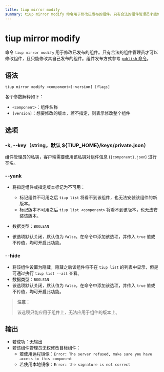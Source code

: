 ```yaml
---
title: tiup mirror modify
summary: tiup mirror modify 命令用于修改已发布的组件。只有合法的组件管理员才能修改组件，且只能修改自己发布的组件。命令语法为 tiup mirror modify <component>[version]。选项包括 -k, --key, --yank, --hide。成功时无输出，无权限时会有相应错误提示。
---
```


# tiup mirror modify

命令 `tiup mirror modify` 用于修改已发布的组件。只有合法的组件管理员才可以修改组件，且只能修改其自己发布的组件。组件发布方式参考 [`publish` 命令](/tiup/tiup-command-mirror-publish.md)。

## 语法

```shell
tiup mirror modify <component>[:version] [flags]
```

各个参数解释如下：

- `<component>`：组件名称
- `[version]`：想要修改的版本，若不指定，则表示修改整个组件

## 选项

### -k, --key（string，默认 ${TIUP_HOME}/keys/private.json）

组件管理员的私钥，客户端需要使用该私钥对组件信息 (`{component}.json`) 进行签名。

### --yank

- 将指定组件或指定版本标记为不可用：

    - 标记组件不可用之后 `tiup list` 将看不到该组件，也无法安装该组件的新版本。
    - 标记版本不可用之后 `tiup list <component>` 将看不到该版本，也无法安装该版本。

- 数据类型：`BOOLEAN`
- 该选项默认关闭，默认值为 `false`。在命令中添加该选项，并传入 `true` 值或不传值，均可开启此功能。

### --hide

- 将该组件设置为隐藏，隐藏之后该组件将不在 `tiup list` 的列表中显示，但是可通过执行 `tiup list --all` 查看。
- 数据类型：`BOOLEAN`
- 该选项默认关闭，默认值为 `false`。在命令中添加该选项，并传入 `true` 值或不传值，均可开启此功能。

> **注意：**
>
> 该选项只能应用于组件上，无法应用于组件的版本上。

<!-- ### --standalone

- 该组件是否可独立运行。本参数目前尚未启用。
- 数据类型：`BOOLEAN`
- 该选项默认关闭，默认值为 `false`。在命令中添加该选项，并传入 `true` 值或不传值，均可开启此功能。

> **注意：**
>
> 该选项只能应用于组件上，无法应用于组件的版本上。-->

## 输出

- 若成功：无输出
- 若该组件管理员无权修改目标组件：
    - 若使用远程镜像：`Error: The server refused, make sure you have access to this component`
    - 若使用本地镜像：`Error: the signature is not correct`
